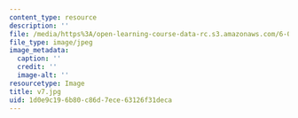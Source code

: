 ```yaml
---
content_type: resource
description: ''
file: /media/https%3A/open-learning-course-data-rc.s3.amazonaws.com/6-004-computation-structures-spring-2017/1d0e9c196b80c86d7ece63126f31deca_v7.jpg
file_type: image/jpeg
image_metadata:
  caption: ''
  credit: ''
  image-alt: ''
resourcetype: Image
title: v7.jpg
uid: 1d0e9c19-6b80-c86d-7ece-63126f31deca
---
```

